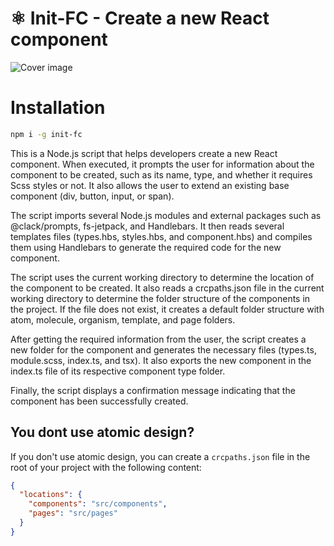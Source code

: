 # ⚛️ Init-FC - Create a new React component

![Cover image](https://i.imgur.com/BP7MLMx.gif)

# Installation

```bash
npm i -g init-fc
```

This is a Node.js script that helps developers create a new React component. When executed, it prompts the user for information about the component to be created, such as its name, type, and whether it requires Scss styles or not. It also allows the user to extend an existing base component (div, button, input, or span).

The script imports several Node.js modules and external packages such as @clack/prompts, fs-jetpack, and Handlebars. It then reads several templates files (types.hbs, styles.hbs, and component.hbs) and compiles them using Handlebars to generate the required code for the new component.

The script uses the current working directory to determine the location of the component to be created. It also reads a crcpaths.json file in the current working directory to determine the folder structure of the components in the project. If the file does not exist, it creates a default folder structure with atom, molecule, organism, template, and page folders.

After getting the required information from the user, the script creates a new folder for the component and generates the necessary files (types.ts, module.scss, index.ts, and tsx). It also exports the new component in the index.ts file of its respective component type folder.

Finally, the script displays a confirmation message indicating that the component has been successfully created.

## You dont use atomic design?

If you don't use atomic design, you can create a `crcpaths.json` file in the root of your project with the following content:

```json
{
  "locations": {
    "components": "src/components",
    "pages": "src/pages"
  }
}
```
